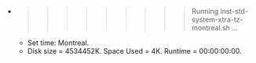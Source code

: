 * >>>>>>>>> Running inst-std-system-xtra-tz-montreal.sh ...
  * Set time: Montreal.
  * Disk size = 4534452K. Space Used = 4K. Runtime = 00:00:00:00.
